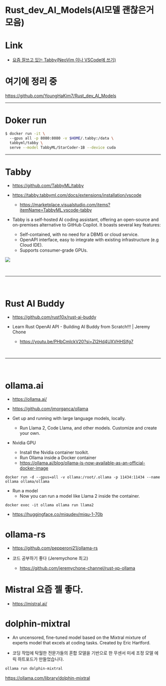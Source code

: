 # Rust_dev_AI_Models(AI모델 괜찮은거 모음)

# Link

- [요즘 잘쓰고 있는 Tabby(NeoVim 이나 VSCode에 쓰기)](#tabby)

# 여기에 정리 중

https://github.com/YoungHaKim7/Rust_dev_AI_Models


<hr>


# Doker run

```bash
$ docker run -it \                                                                                  
  --gpus all -p 8080:8080 -v $HOME/.tabby:/data \
  tabbyml/tabby \
  serve --model TabbyML/StarCoder-1B --device cuda

```

<hr>

# Tabby 

- https://github.com/TabbyML/tabby

- https://tabby.tabbyml.com/docs/extensions/installation/vscode
  - https://marketplace.visualstudio.com/items?itemName=TabbyML.vscode-tabby

- Tabby is a self-hosted AI coding assistant, offering an open-source and on-premises alternative to GitHub Copilot. It boasts several key features:

  - Self-contained, with no need for a DBMS or cloud service.
  - OpenAPI interface, easy to integrate with existing infrastructure (e.g Cloud IDE).
  - Supports consumer-grade GPUs.

<p>
    <img src="https://user-images.githubusercontent.com/388154/230440226-9bc01d05-9f57-478b-b04d-81184eba14ca.gif" />
</p>

<br>

<hr>


<br>

# Rust AI Buddy

- https://github.com/rust10x/rust-ai-buddy

- Learn Rust OpenAI API - Building AI Buddy from Scratch!!! | Jeremy Chone

  - https://youtu.be/PHbCmIckV20?si=Zl2Hd4UXVHHSlfg7


<br>

<hr>

<br>

# ollama.ai

- https://ollama.ai/

- https://github.com/jmorganca/ollama

- Get up and running with large language models, locally.
  - Run Llama 2, Code Llama, and other models. Customize and create your own.

- Nvidia GPU
  - Install the Nvidia container toolkit.
  - Run Ollama inside a Docker container
  - https://ollama.ai/blog/ollama-is-now-available-as-an-official-docker-image
```
docker run -d --gpus=all -v ollama:/root/.ollama -p 11434:11434 --name ollama ollama/ollama
```

- Run a model
  - Now you can run a model like Llama 2 inside the container.

```
docker exec -it ollama ollama run llama2
```

- https://huggingface.co/miqudev/miqu-1-70b

# ollama-rs

- https://github.com/pepperoni21/ollama-rs

- 코드 공부하기 좋다 (Jeremychone 최고)
  - https://github.com/jeremychone-channel/rust-xp-ollama


# Mistral 요즘 젤 좋다.

- https://mistral.ai/

# dolphin-mixtral
- An uncensored, fine-tuned model based on the Mixtral mixture of experts model that excels at coding tasks. Created by Eric Hartford.

- 코딩 작업에 탁월한 전문가들의 혼합 모델을 기반으로 한 무센서 미세 조정 모델 에릭 하트포드가 만들었습니다.

```bash
ollama run dolphin-mixtral
```

https://ollama.com/library/dolphin-mixtral
